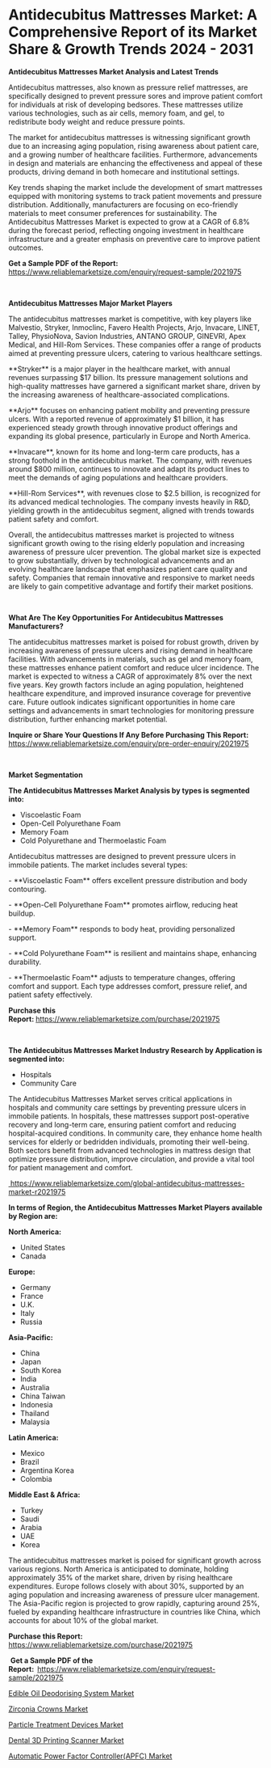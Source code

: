 <p><h1>Antidecubitus Mattresses Market: A Comprehensive Report of its Market Share & Growth Trends 2024 - 2031</h1></p><p><strong>Antidecubitus Mattresses Market Analysis and Latest Trends</strong></p>
<p><p>Antidecubitus mattresses, also known as pressure relief mattresses, are specifically designed to prevent pressure sores and improve patient comfort for individuals at risk of developing bedsores. These mattresses utilize various technologies, such as air cells, memory foam, and gel, to redistribute body weight and reduce pressure points. </p><p>The market for antidecubitus mattresses is witnessing significant growth due to an increasing aging population, rising awareness about patient care, and a growing number of healthcare facilities. Furthermore, advancements in design and materials are enhancing the effectiveness and appeal of these products, driving demand in both homecare and institutional settings. </p><p>Key trends shaping the market include the development of smart mattresses equipped with monitoring systems to track patient movements and pressure distribution. Additionally, manufacturers are focusing on eco-friendly materials to meet consumer preferences for sustainability. The Antidecubitus Mattresses Market is expected to grow at a CAGR of 6.8% during the forecast period, reflecting ongoing investment in healthcare infrastructure and a greater emphasis on preventive care to improve patient outcomes.</p></p>
<p><strong>Get a Sample PDF of the Report:&nbsp;</strong> <a href="https://www.reliablemarketsize.com/enquiry/request-sample/2021975?utm_campaign=1103&utm_medium=2&utm_source=Github&utm_content=ia&utm_term=28102024&utm_id=antidecubitus-mattresses">https://www.reliablemarketsize.com/enquiry/request-sample/2021975</a></p>
<p>&nbsp;</p>
<p><strong>Antidecubitus Mattresses Major Market Players</strong></p>
<p><p>The antidecubitus mattresses market is competitive, with key players like Malvestio, Stryker, Inmoclinc, Favero Health Projects, Arjo, Invacare, LINET, Talley, PhysioNova, Savion Industries, ANTANO GROUP, GINEVRI, Apex Medical, and Hill-Rom Services. These companies offer a range of products aimed at preventing pressure ulcers, catering to various healthcare settings.</p><p>**Stryker** is a major player in the healthcare market, with annual revenues surpassing $17 billion. Its pressure management solutions and high-quality mattresses have garnered a significant market share, driven by the increasing awareness of healthcare-associated complications.</p><p>**Arjo** focuses on enhancing patient mobility and preventing pressure ulcers. With a reported revenue of approximately $1 billion, it has experienced steady growth through innovative product offerings and expanding its global presence, particularly in Europe and North America.</p><p>**Invacare**, known for its home and long-term care products, has a strong foothold in the antidecubitus market. The company, with revenues around $800 million, continues to innovate and adapt its product lines to meet the demands of aging populations and healthcare providers.</p><p>**Hill-Rom Services**, with revenues close to $2.5 billion, is recognized for its advanced medical technologies. The company invests heavily in R&D, yielding growth in the antidecubitus segment, aligned with trends towards patient safety and comfort.</p><p>Overall, the antidecubitus mattresses market is projected to witness significant growth owing to the rising elderly population and increasing awareness of pressure ulcer prevention. The global market size is expected to grow substantially, driven by technological advancements and an evolving healthcare landscape that emphasizes patient care quality and safety. Companies that remain innovative and responsive to market needs are likely to gain competitive advantage and fortify their market positions.</p></p>
<p>&nbsp;</p>
<p><strong>What Are The Key Opportunities For Antidecubitus Mattresses Manufacturers?</strong></p>
<p><p>The antidecubitus mattresses market is poised for robust growth, driven by increasing awareness of pressure ulcers and rising demand in healthcare facilities. With advancements in materials, such as gel and memory foam, these mattresses enhance patient comfort and reduce ulcer incidence. The market is expected to witness a CAGR of approximately 8% over the next five years. Key growth factors include an aging population, heightened healthcare expenditure, and improved insurance coverage for preventive care. Future outlook indicates significant opportunities in home care settings and advancements in smart technologies for monitoring pressure distribution, further enhancing market potential.</p></p>
<p><strong>Inquire or Share Your Questions If Any Before Purchasing This Report:</strong> <a href="https://www.reliablemarketsize.com/enquiry/pre-order-enquiry/2021975?utm_campaign=1103&utm_medium=2&utm_source=Github&utm_content=ia&utm_term=28102024&utm_id=antidecubitus-mattresses">https://www.reliablemarketsize.com/enquiry/pre-order-enquiry/2021975</a></p>
<p>&nbsp;</p>
<p><strong>Market Segmentation</strong></p>
<p><strong>The Antidecubitus Mattresses Market Analysis by types is segmented into:</strong></p>
<p><ul><li>Viscoelastic Foam</li><li>Open-Cell Polyurethane Foam</li><li>Memory Foam</li><li>Cold Polyurethane and Thermoelastic Foam</li></ul></p>
<p><p>Antidecubitus mattresses are designed to prevent pressure ulcers in immobile patients. The market includes several types: </p><p>- **Viscoelastic Foam** offers excellent pressure distribution and body contouring.</p><p>- **Open-Cell Polyurethane Foam** promotes airflow, reducing heat buildup.</p><p>- **Memory Foam** responds to body heat, providing personalized support.</p><p>- **Cold Polyurethane Foam** is resilient and maintains shape, enhancing durability.</p><p>- **Thermoelastic Foam** adjusts to temperature changes, offering comfort and support. Each type addresses comfort, pressure relief, and patient safety effectively.</p></p>
<p><strong>Purchase this Report:&nbsp;</strong><a href="https://www.reliablemarketsize.com/purchase/2021975?utm_campaign=1103&utm_medium=2&utm_source=Github&utm_content=ia&utm_term=28102024&utm_id=antidecubitus-mattresses">https://www.reliablemarketsize.com/purchase/2021975</a></p>
<p>&nbsp;</p>
<p><strong>The Antidecubitus Mattresses Market Industry Research by Application is segmented into:</strong></p>
<p><ul><li>Hospitals</li><li>Community Care</li></ul></p>
<p><p>The Antidecubitus Mattresses Market serves critical applications in hospitals and community care settings by preventing pressure ulcers in immobile patients. In hospitals, these mattresses support post-operative recovery and long-term care, ensuring patient comfort and reducing hospital-acquired conditions. In community care, they enhance home health services for elderly or bedridden individuals, promoting their well-being. Both sectors benefit from advanced technologies in mattress design that optimize pressure distribution, improve circulation, and provide a vital tool for patient management and comfort.</p></p>
<p><a href="https://www.reliablemarketsize.com/global-antidecubitus-mattresses-market-r2021975?utm_campaign=1103&utm_medium=2&utm_source=Github&utm_content=ia&utm_term=28102024&utm_id=antidecubitus-mattresses">&nbsp;https://www.reliablemarketsize.com/global-antidecubitus-mattresses-market-r2021975</a></p>
<p><strong>In terms of Region, the Antidecubitus Mattresses Market Players available by Region are:</strong></p>
<p>
    <p> <strong> North America: </strong>
        <ul>
            <li>United States</li>
            <li>Canada</li>
        </ul>
        </p> 
    <p> <strong> Europe: </strong>
        <ul>
            <li>Germany</li>
            <li>France</li>
            <li>U.K.</li>
            <li>Italy</li>
            <li>Russia</li>
        </ul>
        </p> 
    <p> <strong> Asia-Pacific: </strong>
        <ul>
            <li>China</li>
            <li>Japan</li>
            <li>South Korea</li>
            <li>India</li>
            <li>Australia</li>
            <li>China Taiwan</li>
            <li>Indonesia</li>
            <li>Thailand</li>
            <li>Malaysia</li>
        </ul>
        </p> 
    <p> <strong> Latin America: </strong>
        <ul>
            <li>Mexico</li>
            <li>Brazil</li>
            <li>Argentina Korea</li>
            <li>Colombia</li>
        </ul>
        </p> 
    <p> <strong> Middle East & Africa: </strong>
        <ul>
            <li>Turkey</li>
            <li>Saudi</li>
            <li>Arabia</li>
            <li>UAE</li>
            <li>Korea</li>
        </ul>
    </p>
    </p>
<p><p>The antidecubitus mattresses market is poised for significant growth across various regions. North America is anticipated to dominate, holding approximately 35% of the market share, driven by rising healthcare expenditures. Europe follows closely with about 30%, supported by an aging population and increasing awareness of pressure ulcer management. The Asia-Pacific region is projected to grow rapidly, capturing around 25%, fueled by expanding healthcare infrastructure in countries like China, which accounts for about 10% of the global market.</p></p>
<p><strong>Purchase this Report: </strong><a href="https://www.reliablemarketsize.com/purchase/2021975?utm_campaign=1103&utm_medium=2&utm_source=Github&utm_content=ia&utm_term=28102024&utm_id=antidecubitus-mattresses">https://www.reliablemarketsize.com/purchase/2021975</a></p>
<p>&nbsp;<strong>Get a Sample PDF of the Report:&nbsp;&nbsp;</strong><a href="https://www.reliablemarketsize.com/enquiry/request-sample/2021975?utm_campaign=1103&utm_medium=2&utm_source=Github&utm_content=ia&utm_term=28102024&utm_id=antidecubitus-mattresses">https://www.reliablemarketsize.com/enquiry/request-sample/2021975</a></p>
<p><strong></strong></p>
<p><p><a href="https://www.linkedin.com/pulse/global-edible-oil-deodorising-system-market-share-growth-dvcof?utm_campaign=1103&utm_medium=2&utm_source=Github&utm_content=ia&utm_term=28102024&utm_id=antidecubitus-mattresses">Edible Oil Deodorising System Market</a></p><p><a href="https://github.com/gareyratsepny/Market-Research-Report-List-1/blob/main/zirconia-crowns-market.md?utm_campaign=1103&utm_medium=2&utm_source=Github&utm_content=ia&utm_term=28102024&utm_id=antidecubitus-mattresses">Zirconia Crowns Market</a></p><p><a href="https://www.linkedin.com/pulse/particle-treatment-devices-market-research-report-nqf2e?trk=public_post_embed_feed-article-content&utm_campaign=1103&utm_medium=2&utm_source=Github&utm_content=ia&utm_term=28102024&utm_id=antidecubitus-mattresses">Particle Treatment Devices Market</a></p><p><a href="https://github.com/chr1i1herth/Market-Research-Report-List-1/blob/main/dental-3d-printing-scanner-market.md?utm_campaign=1103&utm_medium=2&utm_source=Github&utm_content=ia&utm_term=28102024&utm_id=antidecubitus-mattresses">Dental 3D Printing Scanner Market</a></p><p><a href="https://www.linkedin.com/pulse/automatic-power-factor-controllerapfc-ecosystem-mapping-iujve?trk=public_post_embed_feed-article-content&utm_campaign=1103&utm_medium=2&utm_source=Github&utm_content=ia&utm_term=28102024&utm_id=antidecubitus-mattresses">Automatic Power Factor Controller(APFC) Market</a></p></p>